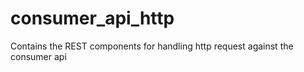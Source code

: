 # consumer_api_http
Contains the REST components for handling http request against the consumer api
